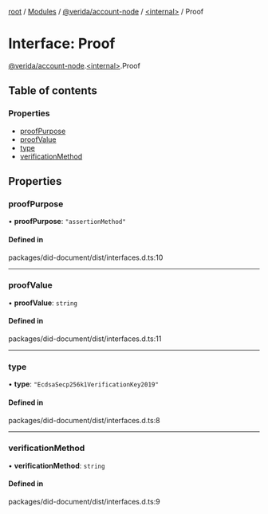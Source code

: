 [root](../README.md) / [Modules](../modules.md) / [@verida/account-node](../modules/verida_account_node.md) / [<internal\>](../modules/verida_account_node._internal_.md) / Proof

# Interface: Proof

[@verida/account-node](../modules/verida_account_node.md).[<internal\>](../modules/verida_account_node._internal_.md).Proof

## Table of contents

### Properties

- [proofPurpose](verida_account_node._internal_.Proof.md#proofpurpose)
- [proofValue](verida_account_node._internal_.Proof.md#proofvalue)
- [type](verida_account_node._internal_.Proof.md#type)
- [verificationMethod](verida_account_node._internal_.Proof.md#verificationmethod)

## Properties

### proofPurpose

• **proofPurpose**: ``"assertionMethod"``

#### Defined in

packages/did-document/dist/interfaces.d.ts:10

___

### proofValue

• **proofValue**: `string`

#### Defined in

packages/did-document/dist/interfaces.d.ts:11

___

### type

• **type**: ``"EcdsaSecp256k1VerificationKey2019"``

#### Defined in

packages/did-document/dist/interfaces.d.ts:8

___

### verificationMethod

• **verificationMethod**: `string`

#### Defined in

packages/did-document/dist/interfaces.d.ts:9
